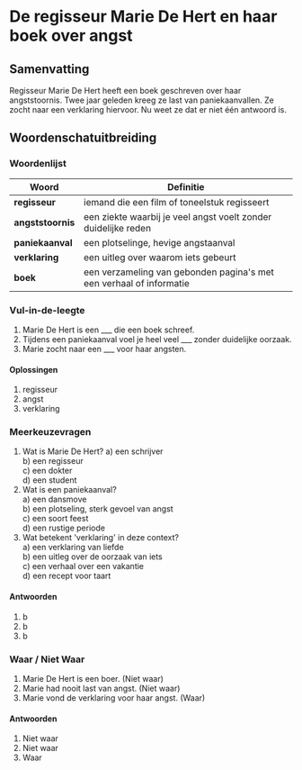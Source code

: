 # De regisseur Marie De Hert en haar boek over angst

## Samenvatting
Regisseur Marie De Hert heeft een boek geschreven over haar angststoornis. Twee jaar geleden kreeg ze last van paniekaanvallen. Ze zocht naar een verklaring hiervoor. Nu weet ze dat er niet één antwoord is.

## Woordenschatuitbreiding

### Woordenlijst

| Woord | Definitie |
|-------|-----------|
| **regisseur** | iemand die een film of toneelstuk regisseert |
| **angststoornis** | een ziekte waarbij je veel angst voelt zonder duidelijke reden |
| **paniekaanval** | een plotselinge, hevige angstaanval |
| **verklaring** | een uitleg over waarom iets gebeurt |
| **boek** | een verzameling van gebonden pagina's met een verhaal of informatie |

### Vul-in-de-leegte
1. Marie De Hert is een ___ die een boek schreef.
2. Tijdens een paniekaanval voel je heel veel ___ zonder duidelijke oorzaak.
3. Marie zocht naar een ___ voor haar angsten.

#### Oplossingen
1. regisseur
2. angst
3. verklaring

### Meerkeuzevragen
1. Wat is Marie De Hert?
   a) een schrijver  
   b) een regisseur  
   c) een dokter  
   d) een student  
2. Wat is een paniekaanval?  
   a) een dansmove  
   b) een plotseling, sterk gevoel van angst  
   c) een soort feest  
   d) een rustige periode  
3. Wat betekent 'verklaring' in deze context?  
   a) een verklaring van liefde  
   b) een uitleg over de oorzaak van iets  
   c) een verhaal over een vakantie  
   d) een recept voor taart  

#### Antwoorden
1. b
2. b
3. b

### Waar / Niet Waar
1. Marie De Hert is een boer. (Niet waar)
2. Marie had nooit last van angst. (Niet waar)
3. Marie vond de verklaring voor haar angst. (Waar)

#### Antwoorden
1. Niet waar
2. Niet waar
3. Waar